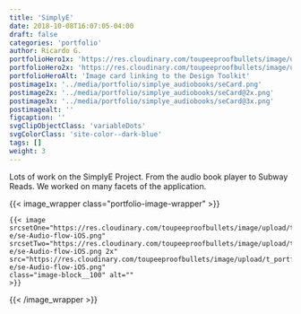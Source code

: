 ```yaml
---
title: 'SimplyE'
date: 2018-10-08T16:07:05-04:00
draft: false
categories: 'portfolio'
author: Ricardo G.
portfolioHero1x: 'https://res.cloudinary.com/toupeeproofbullets/image/upload/t_portfolio_hero_16_9/v1548802600/simply-e/se-Audio-flow-iOS.png'
portfolioHero2x: 'https://res.cloudinary.com/toupeeproofbullets/image/upload/t_portfolio_hero_2x/v1548802600/simply-e/se-Audio-flow-iOS.png'
portfolioHeroAlt: 'Image card linking to the Design Toolkit'
postimage1x: '../media/portfolio/simplye_audiobooks/seCard.png'
postimage2x: '../media/portfolio/simplye_audiobooks/seCard@2x.png'
postimage3x: '../media/portfolio/simplye_audiobooks/seCard@3x.png'
postimagealt: ''
figcaption: ''
svgClipObjectClass: 'variableDots'
svgColorClass: 'site-color--dark-blue'
tags: []
weight: 3
---
```


Lots of work on the SimplyE Project. From the audio book player to Subway Reads. We worked on many facets of the application.

{{< image_wrapper class="portfolio-image-wrapper" >}}

    {{< image
    srcsetOne="https://res.cloudinary.com/toupeeproofbullets/image/upload/t_portfolio_full/v1548802600/simply-e/se-Audio-flow-iOS.png"
    srcsetTwo="https://res.cloudinary.com/toupeeproofbullets/image/upload/t_portfolio_full_size_2x/v1548802600/simply-e/se-Audio-flow-iOS.png 2x"
    src="https://res.cloudinary.com/toupeeproofbullets/image/upload/t_portfolio_full/v1548802600/simply-e/se-Audio-flow-iOS.png"
    class="image-block__100" alt=""
    >}}

{{< /image_wrapper >}}
